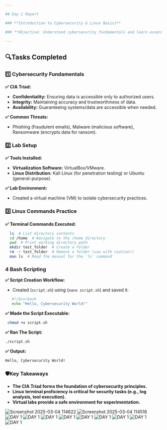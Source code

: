 ```yaml
---

## Day 1 Report

### **Introduction to Cybersecurity & Linux Basics**

### **Objective: Understand cybersecurity fundamentals and learn essential Linux commands.**

---
```


## **🔍Tasks Completed**

### **1️⃣ Cybersecurity Fundamentals**
**✅ CIA Triad:**  
- **Confidentiality:** Ensuring data is accessible only to authorized users.
- **Integrity:** Maintaining accuracy and trustworthiness of data.
- **Availability:** Guaranteeing systems/data are accessible when needed. 

**✅ Common Threats:**  
- Phishing (fraudulent emails), Malware (malicious software), Ransomware (encrypts data for ransom).

### **2️⃣ Lab Setup**
**✅ Tools Installed:**
- **Virtualization Software:** VirtualBox/VMware.
- **Linux Distribution:** Kali Linux (for penetration testing) or Ubuntu (general-purpose).

**✅ Lab Environment:**
- Created a virtual machine (VM) to isolate cybersecurity practices.

### **3️⃣ Linux Commands Practice**
**✅ Terminal Commands Executed:**
   ```bash
     ls  # List directory contents
     cd /home  # Navigate to the /home directory
     pwd  # Print working directory path
     mkdir test_folder  # Create a folder
     rm -r test_folder  # Remove a folder (use with caution!)
     man ls  # Read the manual for the 'ls' command

  ```
### **4 Bash Scripting**
**✅ Script Creation Workflow:**
 - Created (`script.sh`) using (`nano script.sh`) and saved it:
  ```bash
     #!/bin/bash
     echo "Hello, Cybersecurity World!"
```
**✅ Made the Script Executable:**
```bash
 chmod +x script.sh
```
**✅ Ran The Script:**
```bash
./script.sh
```
**✅ Output:**
```bash
Hello, Cybersecurity World!
```

### **🛡️Key Takeaways**
- **The CIA Triad forms the foundation of cybersecurity principles.**
- **Linux terminal proficiency is critical for security tasks (e.g., log analysis, tool execution).**
- **Virtual labs provide a safe environment for experimentation.**





![Screenshot 2025-03-04 114622](https://github.com/user-attachments/assets/3fb78481-2dbf-4c2e-ab3e-027f48523f7e)
![Screenshot 2025-03-04 114516](https://github.com/user-attachments/assets/10b0605a-0126-47c2-b005-c5a0c5d45d04)
![DAY  1](https://github.com/user-attachments/assets/6e96199a-d450-4de4-97b9-a4286d344448)
![DAY 1](https://github.com/user-attachments/assets/4e8a6ccf-2737-44d1-9cf0-a615ac477b6b)
![DAY 1](https://github.com/user-attachments/assets/9d025907-9608-4338-8e22-70bbcfdbc052)
![DAY 1](https://github.com/user-attachments/assets/0ce9c033-d172-4987-ac0d-8ec57e56f083)
![DAY 1](https://github.com/user-attachments/assets/f4b2c7d7-46bb-40e7-9fc9-2915ab4661d8)
![DAY 1](https://github.com/user-attachments/assets/0d258e3c-fcf2-44cc-83a6-13ac8eeb10f1)
![DAY 1](https://github.com/user-attachments/assets/c3513973-e18e-4714-8db8-653a0036c032)
![DAY 1](https://github.com/user-attachments/assets/2074d916-50b2-4c09-a33f-3d98ac187d1c)
![DAY  1](https://github.com/user-attachments/assets/bf484782-99e2-4ae4-9eac-a8e6e4111841)
